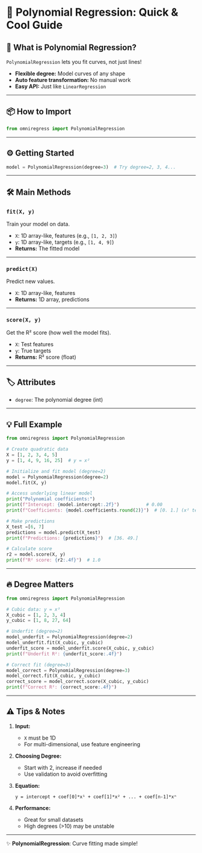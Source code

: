 
# 🌟 Polynomial Regression: Quick & Cool Guide

## 🚀 What is Polynomial Regression?
`PolynomialRegression` lets you fit curves, not just lines!  
- **Flexible degree:** Model curves of any shape  
- **Auto feature transformation:** No manual work  
- **Easy API:** Just like `LinearRegression`

---

## 📦 How to Import
```python
from omniregress import PolynomialRegression
```

---

## ⚙️ Getting Started
```python
model = PolynomialRegression(degree=3)  # Try degree=2, 3, 4...
```

---

## 🛠️ Main Methods

### `fit(X, y)`
Train your model on data.

- `X`: 1D array-like, features (e.g., `[1, 2, 3]`)
- `y`: 1D array-like, targets (e.g., `[1, 4, 9]`)
- **Returns:** The fitted model

---

### `predict(X)`
Predict new values.

- `X`: 1D array-like, features
- **Returns:** 1D array, predictions

---

### `score(X, y)`
Get the R² score (how well the model fits).

- `X`: Test features
- `y`: True targets
- **Returns:** R² score (float)

---

## 🏷️ Attributes

- `degree`: The polynomial degree (int)

---

## 💡 Full Example

```python
from omniregress import PolynomialRegression

# Create quadratic data
X = [1, 2, 3, 4, 5]
y = [1, 4, 9, 16, 25]  # y = x²

# Initialize and fit model (degree=2)
model = PolynomialRegression(degree=2)
model.fit(X, y)

# Access underlying linear model
print("Polynomial coefficients:")
print(f"Intercept: {model.intercept:.2f}")          # 0.00
print(f"Coefficients: {model.coefficients.round(2)}")  # [0. 1.] (x² term)

# Make predictions
X_test =[6, 7]
predictions = model.predict(X_test)
print(f"Predictions: {predictions}")  # [36. 49.]

# Calculate score
r2 = model.score(X, y)
print(f"R² score: {r2:.4f}")  # 1.0
```

---

## 🔥 Degree Matters

```python
from omniregress import PolynomialRegression

# Cubic data: y = x³
X_cubic = [1, 2, 3, 4]
y_cubic = [1, 8, 27, 64]

# Underfit (degree=2)
model_underfit = PolynomialRegression(degree=2)
model_underfit.fit(X_cubic, y_cubic)
underfit_score = model_underfit.score(X_cubic, y_cubic)
print(f"Underfit R²: {underfit_score:.4f}")

# Correct fit (degree=3)
model_correct = PolynomialRegression(degree=3)
model_correct.fit(X_cubic, y_cubic)
correct_score = model_correct.score(X_cubic, y_cubic)
print(f"Correct R²: {correct_score:.4f}")
```

---

## ⚠️ Tips & Notes

1. **Input:**  
   - `X` must be 1D  
   - For multi-dimensional, use feature engineering

2. **Choosing Degree:**  
   - Start with 2, increase if needed  
   - Use validation to avoid overfitting

3. **Equation:**  
   ```
   y = intercept + coef[0]*x¹ + coef[1]*x² + ... + coef[n-1]*xⁿ
   ```

4. **Performance:**  
   - Great for small datasets  
   - High degrees (>10) may be unstable

---

✨ **PolynomialRegression**: Curve fitting made simple!


